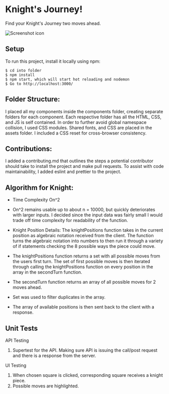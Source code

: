 # Knight's Journey!

Find your Knight's Journey two moves ahead.

<img src="https://i.ibb.co/YpwPxVw/screenshot.png"
     alt="Screenshot icon"
     style="float: center;" />

## Setup

To run this project, install it locally using npm:

```
$ cd into folder
$ npm install
$ npm start, which will start hot reloading and nodemon
$ Go to http://localhost:3000/
```

## Folder Structure:

I placed all my components inside the components folder, creating separate folders for each component. Each respective folder has all the HTML, CSS, and JS is self contained.
In order to further avoid global namespace collision, I used CSS modules. Shared fonts, and CSS are placed in the assets folder. I included a CSS reset for cross-browser consistency.

## Contributions:

I added a contributing.md that outlines the steps a potential contributor should take to install the project and make pull requests.
To assist with code maintainability, I added eslint and prettier to the project.

## Algorithm for Knight:

- Time Complexity On^2
- On^2 remains usable up to about n = 10000, but quickly deteriorates with larger inputs. I decided since the input data was fairly small I would trade off time complexity for readability of the function.

- Knight Position Details:
  The knightPositions function takes in the current position as algebraic notation received from the client. The function turns the algebraic notation into numbers to then run it through a variety of if statements checking the 8 possible ways the piece could move.

- The knightPositions function returns a set with all possible moves from the users first turn. The set of first possible moves is then iterated through calling the knightPositions function on every position in the array in the secondTurn function.
- The secondTurn function returns an array of all possible moves for 2 moves ahead.
- Set was used to filter duplicates in the array.
- The array of available positions is then sent back to the client with a response.

## Unit Tests

API Testing

1. Supertest for the API. Making sure API is issuing the call/post request and there is a response from the server.

UI Testing

1. When chosen square is clicked, corresponding square receives a knight piece.
2. Possible moves are highlighted.
